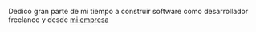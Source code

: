 Dedico gran parte de mi tiempo a construir software como desarrollador
freelance y desde [mi empresa](http://aticoestudio.com)

